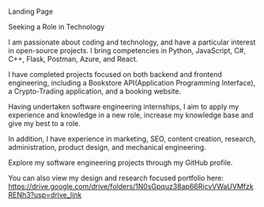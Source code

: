 Landing Page

Seeking a Role in Technology

I am passionate about coding and technology, and have a particular interest in open-source projects. I bring competencies in Python, JavaScript, C#, C++, Flask, Postman, Azure, and React.

I have completed projects focused on both backend and frontend engineering, including a Bookstore API(Application Programming Interface), a Crypto-Trading application, and a booking website.

Having undertaken software engineering internships, I aim to apply my experience and knowledge in a new role, increase my knowledge base and give my best to a role.

In addition, I have experience in marketing, SEO, content creation, research, administration, product design, and mechanical engineering.

Explore my software engineering projects through my GitHub profile.

You can also view my design and research focused portfolio here: https://drive.google.com/drive/folders/1N0sGpquz38ap66RjcvVWaUVMfzkRENh3?usp=drive_link



